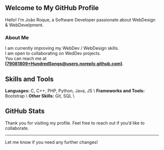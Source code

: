 ## Welcome to My GitHub Profile

Hello! I'm João Roque, a Software Developer passionate about WebDesign & WebDevelpment.

### About Me

I am currently improving my WebDev / WebDesign skills.  
I am open to collaborating on WedDev projects.  
You can reach me at **[79081809+HundredSongs@users.noreply.github.com]**.

## Skills and Tools

**Languages:** C, C++, PHP, Python, Java, JS \ 
**Frameworks and Tools:** Bootstrap \ 
**Other Skills:** Git, SQL \ 

## GitHub Stats

Thank you for visiting my profile. Feel free to reach out if you’d like to collaborate.

---

Let me know if you need any further changes!

